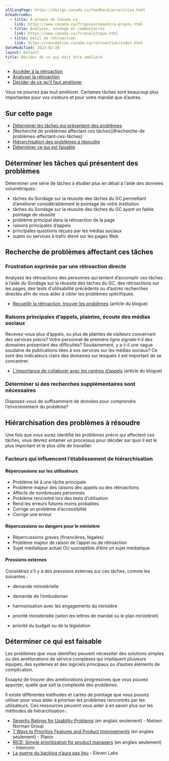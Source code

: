 ```yaml
---
altLangPage: https://design.canada.ca/feedback/prioritize.html
breadcrumbs:
  - title: À propos de Canada.ca
    link: https://www.canada.ca/fr/gouvernement/a-propos.html
  - title: Analyses, sondage et commentaires
    link: https://www.canada.ca/fr/analytique.html
  - title: Outil de rétroaction
    link: https://conception.canada.ca/retroaction/index.html
dateModified: 2023-02-28
layout: default
title: Décider de ce qui doit être amélioré
---
```

<div class="gc-stp-stp">
<div class="row">
<ul class="toc lst-spcd col-md-12">
<li class="col-md-4 col-sm-6"><a class="list-group-item" href="acces.html">Accéder à la rétroaction</a></li>
<li class="col-md-4 col-sm-6"><a class="list-group-item" href="methodes.html">Analyser la rétroaction</a></li>
<li class="col-md-4 col-sm-6"><a class="list-group-item active" href="decider.html">Décider de ce qu’il faut améliorer</a></li>
</ul>
</div>
</div>

Vous ne pourrez pas tout améliorer. Certaines tâches sont beaucoup plus importantes pour vos visiteurs et pour votre mandat que d’autres.

## Sur cette page

*   [Déterminer les tâches qui présentent des problèmes](#déterminer--les-tâches-qui-présentent-des-problèmes)
*   [Recherche de problèmes affectant ces tâches](#recherche-de problèmes-affectant-ces-tâches)
*   [Hiérarchisation des problèmes à résoudre](#hiérarchisation-des-problèmes-à-résoudre)
*   [Déterminer ce qui est faisable](#déterminer-ce-qui-est-faisable)

## Déterminer les tâches qui présentent des problèmes

Déterminer une série de tâches à étudier plus en détail à l’aide des données volumétriques :

*   tâches du Sondage sur la réussite des tâches du GC permettant d’améliorer considérablement le pointage de votre institution
*   tâches du Sondage sur la réussite des tâches du GC ayant un faible pointage de réussite
*   problème principal dans la rétroaction de la page
*   raisons principales d’appels
*   principales questions reçues par les médias sociaux
*   sujets ou services à trafic élevé sur les pages Web

## Recherche de problèmes affectant ces tâches

### Frustration exprimée par une rétroaction directe

Analysez les rétroactions des personnes qui tentent d’accomplir ces tâches à l’aide du Sondage sur la réussite des tâches du GC, des rétroactions sur les pages, des tests d'utilisabilité précédents ou d’autres recherches directes afin de vous aider à cibler les problèmes spécifiques.

*   [Recueillir la rétroaction, trouver les problèmes](https://blog.canada.ca/2020/10/09/collect-feedback) (article du blogue)

### Raisons principales d’appels, plaintes, écoute des médias sociaux

Recevez-vous plus d’appels, ou plus de plaintes de visiteurs concernant des services précis? Votre personnel de première ligne signale-t-il des domaines présentant des difficultés? Soudainement, y a-t-il une vague soudaine de publications liées à vos services sur les médias sociaux? Ce sont des indicateurs clairs des domaines sur lesquels il est important de se concentrer.

*   [L’importance de collaborer avec les centres d’appels](https://blogue.canada.ca/2021/03/01/collaborer-avec-centres-appels.html) (article du blogue)

### Déterminer si des recherches supplémentaires sont nécessaires

Disposez-vous de suffisamment de données pour comprendre l’environnement du problème?

## Hiérarchisation des problèmes à résoudre

Une fois que vous aurez identifié les problèmes précis qui affectent ces tâches, vous devrez entamer un processus pour décider sur quoi il est le plus important et le plus utile de travailler.

### Facteurs qui influencent l’établissement de hiérarchisation

#### Répercussions sur les utilisateurs

*   Problème lié à une tâche principale
*   Problème majeur des raisons des appels ou des rétroactions
*   Affecte de nombreuses personnes
*   Problème rencontré lors des tests d’utilisation
*   Rend les erreurs futures moins probables
*   Corrige un problème d’accessibilité
*   Corrige une erreur

#### Répercussions ou dangers pour le ministère

*   Répercussions graves (financières, légales)
*   Problème majeur de raison de l’appel ou de rétroaction
*   Sujet médiatique actuel OU susceptible d’être un sujet médiatique

#### Pressions externes

Considérez s’il y a des pressions externes sur ces tâches, comme les suivantes :

*   demande ministérielle
*   demande de l’ombudsman
*   harmonisation avec les engagements du ministère

*   priorité ministérielle (selon les lettres de mandat ou le plan ministériel)
*   priorité du budget ou de la législation

## Déterminer ce qui est faisable

Les problèmes que vous identifiez peuvent nécessiter des solutions simples ou des améliorations de service complexes qui impliquent plusieurs équipes, des systèmes et des logiciels principaux ou d’autres éléments de complication.

Essayez de trouver des améliorations progressives que vous pouvez apporter, quelle que soit la complexité des problèmes.

Il existe différentes méthodes et cartes de pointage que vous pouvez utiliser pour vous aider à prioriser les problèmes rencontrés par les utilisateurs. Ces ressources peuvent vous aider à en savoir plus sur les méthodes de hiérarchisation :

*   [Severity Ratings for Usability Problems](https://www.nngroup.com/articles/how-to-rate-the-severity-of-usability-problems/) (en anglais seulement) - Nielsen Norman Group
*   [7 Ways to Prioritize Features and Product Improvements](https://plan.io/blog/feature-prioritization/) (en anglais seulement) - Planio
*   [RICE: Simple prioritization for product managers](https://www.intercom.com/blog/rice-simple-prioritization-for-product-managers/) (en anglais seulement) - Intercom
*   [La guerre du backlog n’aura pas lieu](https://blog.eleven-labs.com/fr/la-guerre-du-backlog-n-aura-pas-lieu-part-II/) \- Eleven Labs

